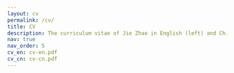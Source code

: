 ```yaml
---
layout: cv
permalink: /cv/
title: CV
description: The curriculum vitae of Jie Zhao in English (left) and Chinese (right) versions (last updated: September 18, 2023) are available in a PDF format.
nav: true
nav_order: 5
cv_en: cv-en.pdf
cv_cn: cv-cn.pdf
---
```

